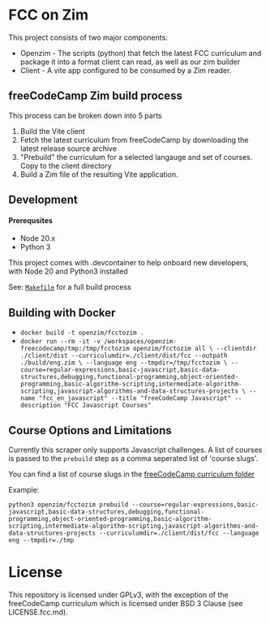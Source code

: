 # FCC on Zim

This project consists of two major components:

- Openzim - The scripts (python) that fetch the latest FCC curriculum and package it into a format client can read, as well as our zim builder
- Client - A vite app configured to be consumed by a Zim reader.

## freeCodeCamp Zim build process

This process can be broken down into 5 parts

1. Build the Vite client
1. Fetch the latest curriculum from freeCodeCamp by downloading the latest release source archive
1. "Prebuild" the curriculum for a selected langauge and set of courses. Copy to the client directory
1. Build a Zim file of the resulting Vite application.

## Development

#### Prerequsites

- Node 20.x
- Python 3

This project comes with .devcontainer to help onboard new developers, with Node 20 and Python3 installed

See: [`Makefile`](Makefile) for a full build process

## Building with Docker

- `docker build -t openzim/fcctozim .`
- `docker run --rm -it -v /workspaces/openzim-freecodecamp/tmp:/tmp/fcctozim openzim/fcctozim all \
    --clientdir ./client/dist --curriculumdir=./client/dist/fcc --outpath ./build/eng.zim \
    --language eng --tmpdir=/tmp/fcctozim \
    --course=regular-expressions,basic-javascript,basic-data-structures,debugging,functional-programming,object-oriented-programming,basic-algorithm-scripting,intermediate-algorithm-scripting,javascript-algorithms-and-data-structures-projects \
    --name "fcc_en_javascript" --title "freeCodeCamp Javascript" --description "FCC Javascript Courses"
`

## Course Options and Limitations

Currently this scraper only supports Javascript challenges. A list of courses is passed to the `prebuild` step as a comma seperated list of 'course slugs'.

You can find a list of course slugs in the [freeCodeCamp curriculum folder](https://github.com/freeCodeCamp/freeCodeCamp/tree/main/curriculum/challenges/english/02-javascript-algorithms-and-data-structures)

Example:

```
python3 openzim/fcctozim prebuild --course=regular-expressions,basic-javascript,basic-data-structures,debugging,functional-programming,object-oriented-programming,basic-algorithm-scripting,intermediate-algorithm-scripting,javascript-algorithms-and-data-structures-projects --curriculumdir=./client/dist/fcc --language eng --tmpdir=./tmp
```

# License

This repository is licensed under GPLv3, with the exception of the freeCodeCamp curriculum which is licensed under BSD 3 Clause (see LICENSE.fcc.md).
